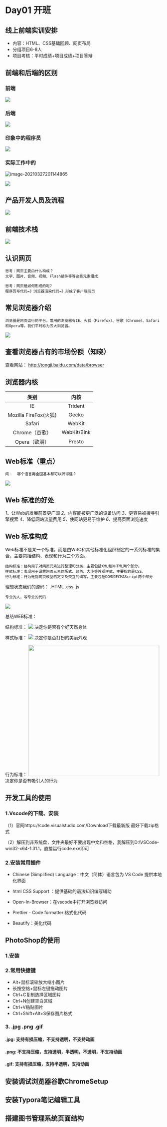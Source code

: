 # Day01  开班  

## 线上前端实训安排

- 内容：HTML、CSS基础回顾、网页布局
- 分组项目6-8人
- 项目考核：平时成绩+项目成绩+项目答辩

## 前端和后端的区别

### 前端

![](C:\Users\susu\Desktop\实训\温州商学院\day01\img\src=http___photo.16pic.com_00_05_66_16pic_566331_b.jpg&refer=http___photo.16pic.jpg)

### 后端

![](C:\Users\susu\Desktop\实训\温州商学院\day01\img\src=http___images2.10qianwan.com_10qianwan_20180509_b_0_201805091348187671.jpg&refer=http___images2.10qianwan.jpg)

### 印象中的程序员

![](C:\Users\susu\Desktop\实训\温州商学院\day01\img\微信图片_20210326135631.png)

### 实际工作中的

![image-20210327201144865](C:\Users\susu\AppData\Roaming\Typora\typora-user-images\image-20210327201144865.png)

![](C:\Users\susu\Desktop\实训\温州商学院\day01\img\微信图片_20210326135651.png)



## 产品开发人员及流程



![](C:\Users\susu\Desktop\实训\温州商学院\day01\img\微信图片_20210327204026.png)



## 前端技术栈



![](C:\Users\susu\Desktop\实训\温州商学院\day01\img\微信图片_20210327203659.png)



## 认识网页

```
思考：网页主要由什么构成？
文字、图片、音频、视频、Flash插件等等这些元素组成
```

```
思考：网页是如何形成的呢?
程序员写代码=》浏览器渲染代码=》形成了客户端网页
```



## 常见浏览器介绍

```
浏览器是网页运行的平台，常用的浏览器有IE、火狐（Firefox）、谷歌（Chrome）、Safari和Opera等。我们平时称为五大浏览器。
```

<img src="C:\Users\susu\Desktop\实训\温州商学院\day01\media\b.png" />

## 查看浏览器占有的市场份额（知晓）

查看网站： <a href="http://tongji.baidu.com/data/browser" target="_blank">http://tongji.baidu.com/data/browser</a>



## 浏览器内核

|         类别          |    内核     |
| :-------------------: | :---------: |
|          IE           |   Trident   |
| Mozilla FireFox(火狐) |    Gecko    |
|        Safari         |   WebKit    |
|    Chrome（谷歌）     | WebKit/Bink |
|     Opera（欧朋）     |   Presto    |



## Web标准（重点）

```
问：  哪个语言再全国基本都可以听得懂？ 
```

<img src="C:\Users\susu\Desktop\实训\温州商学院\day01\media\bz.png" />

## Web 标准的好处

*1*、让Web的发展前景更广阔 
*2*、内容能被更广泛的设备访问
*3*、更容易被搜寻引擎搜索
*4*、降低网站流量费用
*5*、使网站更易于维护
*6*、提高页面浏览速度

##  Web 标准构成

 Web标准不是某一个标准，而是由W3C和其他标准化组织制定的一系列标准的集合。主要包括结构、表现和行为三个方面。

~~~
结构标准：结构用于对网页元素进行整理和分类，主要包括XML和XHTML两个部分。
样式标准：表现用于设置网页元素的版式、颜色、大小等外观样式，主要指的是CSS。
行为标准：行为是指网页模型的定义及交互的编写，主要包括DOM和ECMAScript两个部分
~~~

理想状态我们的源码： .HTML    .css   .js 

```
专业的人，写专业的代码
```

<img src="C:\Users\susu\Desktop\实训\温州商学院\day01\media\wk.png" />



总结WEB标准：

结构标准：   <img src="C:\Users\susu\Desktop\实训\温州商学院\day01\media\hb1.png" />  决定你是否有个好天然身体 



样式标准：   <img src="C:\Users\susu\Desktop\实训\温州商学院\day01\media\hb2.png" />  决定你是否打扮的美丽外观



行为标准：   <img src="C:\Users\susu\Desktop\实训\温州商学院\day01\media\hb3.jpg"  width="420"   />  决定你是否有吸引人的行为



## 开发工具的使用

### 1.Vscode的下载、安装

（1）官网https://code.visualstudio.com/Download下载最新版   最好下载zip格式

（2）解压到非系统盘，文件夹最好不要出现中文和空格，我解压到D:\VSCode-win32-x64-1.31.1，直接运行code.exe即可

### 2.安装常用插件

- Chinese (Simplified) Language：中文（简体）语言包为 VS Code 提供本地化界面

- html CSS Support ：提供基础的语法知识编写辅助

- Open-In-Browser：在vscode中打开浏览器访问

- Prettier - Code formatter:格式化代码

- Beautify：美化代码

## PhotoShop的使用

### 1.安装

### 2.常用快捷键

- Alt+鼠标滚轮放大缩小图片 
- 长按空格+鼠标左键拖动图片
- Ctrl+C复制选择区域图片
- Ctrl+N创建空白区域
- Ctrl+V粘贴图片
- Ctrl+Shift+Alt+S保存图片格式

### 3. .jpg .png .gif

#### .jpg: 支持有损压缩，不支持透明，不支持动画

#### .png: 不支持压缩，支持透明，半透明，不透明，不支持动画

#### .gif: 支持有损压缩，支持半透明，支持动画

## 安装调试浏览器谷歌ChromeSetup

## 安装Typora笔记编辑工具

## 搭建图书管理系统页面结构





